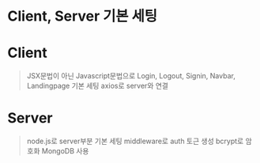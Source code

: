 # Client, Server 기본 세팅

# Client

> JSX문법이 아닌 Javascript문법으로 Login, Logout, Signin, Navbar, Landingpage 기본 세팅
> axios로 server와 연결

# Server

> node.js로 server부분 기본 세팅
> middleware로 auth 토근 생성
> bcrypt로 암호화
> MongoDB 사용
